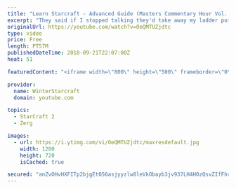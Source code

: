 ```yaml
---
title: "Learn Starcraft - Advanced Guide (Masters Commentary Hour Vol. 1)"
excerpt: "They said if I stopped talking they'd take away my ladder points. Next one I upload will have more terran/toss blame RNGesus."
originalUrl: https://youtube.com/watch?v=OeQMTUZjdtc
type: video
price: Free
length: PT57M
publishedDateTime: 2018-09-21T22:07:00Z
heat: 51

featuredContent: "<iframe width=\"800\" height=\"500\" frameborder=\"0\" src=\"https://www.youtube.com/embed/OeQMTUZjdtc\" allow=\"accelerometer; autoplay; encrypted-media; gyroscope; picture-in-picture\" allowfullscreen></iframe>"

provider:
  name: WinterStarcraft
  domain: youtube.com

topics:
  - StarCraft 2
  - Zerg

images:
  - url: https://i.ytimg.com/vi/OeQMTUZjdtc/maxresdefault.jpg
    width: 1280
    height: 720
    isCached: true

secured: "anZvOHvHXFITp2bjgEt056asjyyzlw8leVkObayb3jv937LH4H0zQsvZIfFhrMnQ0KS9kt5ekHlmvFgsKzGEd3cNv1VrBo+KRu3NlpUHyt1V3ZtX2a0OHhN4kNAlM1r6F5xNJV8WZygikFH2EMv4e/gU5NB7a7SM1k8kEHp+G3g3dD6TZKvhHQjmugcEU3UtroIZLdp7AG0zN+vDq4xDj0CiXe/PXVEsdz0XGJfKi+fwdfpD/0KEkd729RTWIHHLIk9nuBKQZjulQsisMPMG2h1qcPOaGJpql1MFTs7hB6XaVbHnho58WoaRB2h0kuznSokg+bTbi0qyisgA0OQ8fUJwJiPS2wDUcAzBvjrz7efMHYgLUvr3sAIP5pVsXqRVQlEh++ugbyiBkAT+IRhWQ4+v8spurEyowYBKw6OUfx0=;c36p36wwWuMPMI6ILLEgCQ=="
---
```


